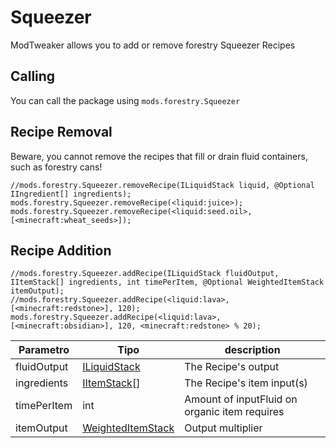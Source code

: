 # Squeezer

ModTweaker allows you to add or remove forestry Squeezer Recipes

## Calling
You can call the  package using `mods.forestry.Squeezer`

## Recipe Removal

Beware, you cannot remove the recipes that fill or drain fluid containers, such as forestry cans!

```zenscript
//mods.forestry.Squeezer.removeRecipe(ILiquidStack liquid, @Optional IIngredient[] ingredients);
mods.forestry.Squeezer.removeRecipe(<liquid:juice>);
mods.forestry.Squeezer.removeRecipe(<liquid:seed.oil>, [<minecraft:wheat_seeds>]);
```


## Recipe Addition

```zenscript
//mods.forestry.Squeezer.addRecipe(ILiquidStack fluidOutput, IItemStack[] ingredients, int timePerItem, @Optional WeightedItemStack itemOutput);
//mods.forestry.Squeezer.addRecipe(<liquid:lava>, [<minecraft:redstone>], 120);
mods.forestry.Squeezer.addRecipe(<liquid:lava>, [<minecraft:obsidian>], 120, <minecraft:redstone> % 20);
```

| Parametro   | Tipo                                                   | description                                   |
| ----------- | ------------------------------------------------------ | --------------------------------------------- |
| fluidOutput | [ILiquidStack](/Vanilla/Liquids/ILiquidStack/)         | The Recipe's output                           |
| ingredients | [IItemStack](/Vanilla/Items/IItemStack/)[]             | The Recipe's item input(s)                    |
| timePerItem | int                                                    | Amount of inputFluid on organic item requires |
| itemOutput  | [WeightedItemStack](/Vanilla/Items/WeightedItemStack/) | Output multiplier                             |
